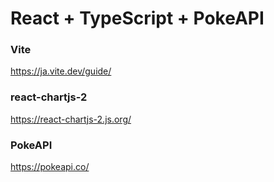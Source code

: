 # React + TypeScript + PokeAPI

### Vite
https://ja.vite.dev/guide/

### react-chartjs-2
https://react-chartjs-2.js.org/

### PokeAPI
https://pokeapi.co/